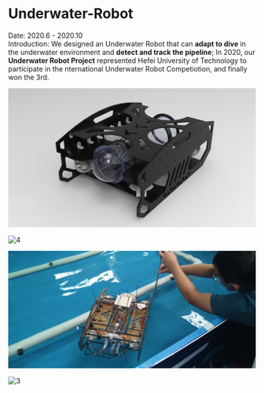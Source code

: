 # Underwater-Robot
Date: 2020.6 - 2020.10    
Introduction: We designed an Underwater Robot that can **adapt to dive** in the underwater environment and **detect and track the pipeline**; In 2020, our **Underwater Robot Project** represented Hefei University of Technology to participate in the nternational Underwater Robot Competiotion, and finally won the 3rd.


![8](IMG\8.jpg)

![4](IMG\4.jpg)

![6](IMG\6.jpg)

![3](IMG\3.jpg)
